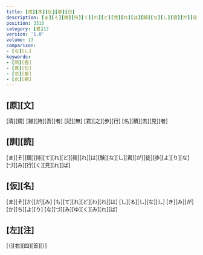 ```yaml
---
title: [或][本][反][歌][曰]
description: [ま][そ][鏡][持][て][れ][ど][我][れ][は][験][な][し][君][が][徒][歩][よ][り][な][づ][み][行][く][見][れ][ば]
position: 3316
category: [巻]13
version: '1.0'
volume: 13
comparison:
- [な][し]
keywords:
- [問][答]
- [異][伝]
- [恋][愛]
- [女][歌]
---
```


## [原][文]

[清][鏡] [雖][持][吾][者] [記][無] [君][之][歩][行] [名][積][去][見][者]

## [訓][読]

[ま][そ][鏡][持][て][れ][ど][我][れ][は][験][な][し][君][が][徒][歩][よ][り][な][づ][み][行][く][見][れ][ば]

## [仮][名]

[ま][そ][か][が][み] [も][て][れ][ど][わ][れ][は] [し][る][し][な][し] [き][み][が][か][ち][よ][り] [な][づ][み][ゆ][く][み][れ][ば]

## [左][注]

[（][右][四][首][）]
